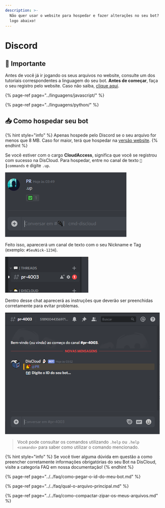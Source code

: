 ```yaml
---
description: >-
  Não quer usar o website para hospedar e fazer alterações no seu bot? Confira
  logo abaixo!
---
```


# Discord

## 📜 Importante

Antes de você já ir jogando os seus arquivos no website, consulte um dos tutoriais correspondentes a linguagem do seu bot. **Antes de começar**, faça o seu registro pelo website. Caso não saiba, [clique aqui](website.md).

{% page-ref page="../linguagens/javascript/" %}

{% page-ref page="../linguagens/python/" %}

## 📥 Como hospedar seu bot

{% hint style="info" %}
Apenas hospede pelo Discord se o seu arquivo for menos que 8 MB. Caso for maior, terá que hospedar na [versão website](website.md).
{% endhint %}

Se você estiver com o cargo **CloudAccess**, significa que você se registrou com sucesso na DisCloud. Para hospedar, entre no canal de texto `🔌┃commands` e digite `.up`.

![ ](../../.gitbook/assets/image%20%2833%29.png)

Feito isso, aparecerá um canal de texto com o seu Nickname e Tag \(exemplo: `#SeuNick-1234`\). 

![](../../.gitbook/assets/image%20%285%29.png)

Dentro desse chat aparecerá as instruções que deverão ser preenchidas corretamente para evitar problemas. 

![](../../.gitbook/assets/image%20%2822%29.png)

> Você pode consultar os comandos utilizando `.help` ou `.help <comando>` para saber como utilizar o comando mencionado.

{% hint style="info" %}
Se você tiver alguma dúvida em questão a como preencher corretamente informações obrigatórias do seu Bot na DisCloud, visite a categoria FAQ em nossa documentação!
{% endhint %}

{% page-ref page="../../faq/como-pegar-o-id-do-meu-bot.md" %}

{% page-ref page="../../faq/qual-o-arquivo-principal.md" %}

{% page-ref page="../../faq/como-compactar-zipar-os-meus-arquivos.md" %}


